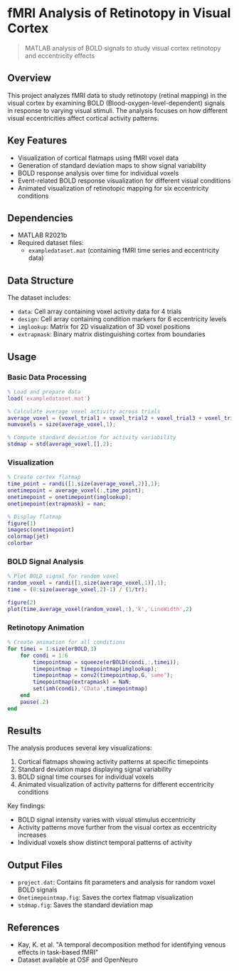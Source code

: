 # fMRI Analysis of Retinotopy in Visual Cortex
> MATLAB analysis of BOLD signals to study visual cortex retinotopy and eccentricity effects

## Overview
This project analyzes fMRI data to study retinotopy (retinal mapping) in the visual cortex by examining BOLD (Blood-oxygen-level-dependent) signals in response to varying visual stimuli. The analysis focuses on how different visual eccentricities affect cortical activity patterns.

## Key Features
* Visualization of cortical flatmaps using fMRI voxel data
* Generation of standard deviation maps to show signal variability
* BOLD response analysis over time for individual voxels
* Event-related BOLD response visualization for different visual conditions
* Animated visualization of retinotopic mapping for six eccentricity conditions

## Dependencies
* MATLAB R2021b
* Required dataset files:
  - `exampledataset.mat` (containing fMRI time series and eccentricity data)

## Data Structure
The dataset includes:
* `data`: Cell array containing voxel activity data for 4 trials
* `design`: Cell array containing condition markers for 6 eccentricity levels
* `imglookup`: Matrix for 2D visualization of 3D voxel positions
* `extrapmask`: Binary matrix distinguishing cortex from boundaries

## Usage

### Basic Data Processing
```matlab
% Load and prepare data
load('exampledataset.mat')

% Calculate average voxel activity across trials
average_voxel = (voxel_trial1 + voxel_trial2 + voxel_trial3 + voxel_trial4)/4;
numvoxels = size(average_voxel,1);

% Compute standard deviation for activity variability
stdmap = std(average_voxel,[],2);
```

### Visualization
```matlab
% Create cortex flatmap
time_point = randi([1,size(average_voxel,2)],1);
onetimepoint = average_voxel(:,time_point);
onetimepoint = onetimepoint(imglookup);
onetimepoint(extrapmask) = nan;

% Display flatmap
figure(1)
imagesc(onetimepoint)
colormap(jet)
colorbar
```

### BOLD Signal Analysis
```matlab
% Plot BOLD signal for random voxel
random_voxel = randi([1,size(average_voxel,1)],1);
time = (0:size(average_voxel,2)-1) / (1/tr);

figure(2)
plot(time,average_voxel(random_voxel,:),'k','LineWidth',2)
```

### Retinotopy Animation
```matlab
% Create animation for all conditions
for timei = 1:size(erBOLD,3)
    for condi = 1:6
        timepointmap = squeeze(erBOLD(condi,:,timei));
        timepointmap = timepointmap(imglookup);
        timepointmap = conv2(timepointmap,G,'same');
        timepointmap(extrapmask) = NaN;
        set(imh(condi),'CData',timepointmap)
    end
    pause(.2)
end
```

## Results
The analysis produces several key visualizations:
1. Cortical flatmaps showing activity patterns at specific timepoints
2. Standard deviation maps displaying signal variability
3. BOLD signal time courses for individual voxels
4. Animated visualization of activity patterns for different eccentricity conditions

Key findings:
* BOLD signal intensity varies with visual stimulus eccentricity
* Activity patterns move further from the visual cortex as eccentricity increases
* Individual voxels show distinct temporal patterns of activity

## Output Files
* `project.dat`: Contains fit parameters and analysis for random voxel BOLD signals
* `Onetimepointmap.fig`: Saves the cortex flatmap visualization
* `stdmap.fig`: Saves the standard deviation map

## References
* Kay, K. et al. "A temporal decomposition method for identifying venous effects in task-based fMRI"
* Dataset available at OSF and OpenNeuro


